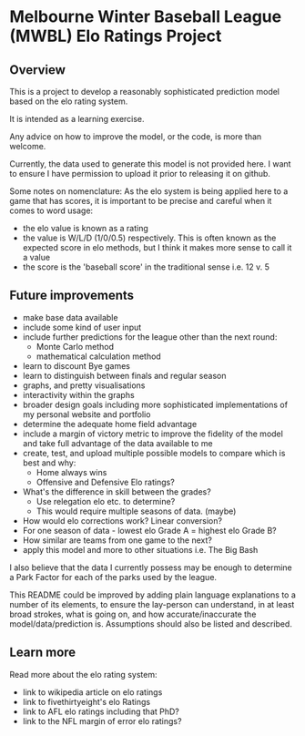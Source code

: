 # Melbourne Winter Baseball League (MWBL) Elo Ratings Project

## Overview

This is a project to develop a reasonably sophisticated prediction model based on the elo rating system.

It is intended as a learning exercise.

Any advice on how to improve the model, or the code, is more than welcome.

Currently, the data used to generate this model is not provided here. I want to ensure I have permission to upload it prior to releasing it on github.

Some notes on nomenclature:
As the elo system is being applied here to a game that has scores, it is important to be precise and careful when it comes to word usage:
- the elo value is known as a rating
- the value is W/L/D (1/0/0.5) respectively. This is often known as the expected score in elo methods, but I think it makes more sense to call it a value
- the score is the 'baseball score' in the traditional sense i.e. 12 v. 5

## Future improvements

- make base data available
- include some kind of user input
- include further predictions for the league other than the next round:
    - Monte Carlo method
    - mathematical calculation method
- learn to discount Bye games
- learn to distinguish between finals and regular season
- graphs, and pretty visualisations
- interactivity within the graphs
- broader design goals including more sophisticated implementations of my personal website and portfolio
- determine the adequate home field advantage
- include a margin of victory metric to improve the fidelity of the model and take full advantage of the data available to me
- create, test, and upload multiple possible models to compare which is best and why:
    - Home always wins
    - Offensive and Defensive Elo ratings?
- What's the difference in skill between the grades?
    - Use relegation elo etc. to determine?
    - This would require multiple seasons of data. (maybe)
- How would elo corrections work? Linear conversion?
- For one season of data - lowest elo Grade A = highest elo Grade B?
- How similar are teams from one game to the next?
- apply this model and more to other situations i.e. The Big Bash

I also believe that the data I currently possess may be enough to determine a Park Factor for each of the parks used by the league.

This README could be improved by adding plain language explanations to a number of its elements, to ensure the lay-person can understand, in at least broad strokes, what is going on, and how accurate/inaccurate the model/data/prediction is. Assumptions should also be listed and described.

## Learn more

Read more about the elo rating system:
- link to wikipedia article on elo ratings
- link to fivethirtyeight's elo Ratings
- link to AFL elo ratings including that PhD?
- link to the NFL margin of error elo ratings?
